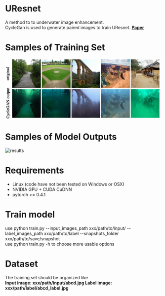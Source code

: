 # UResnet
A method to to underwater image enhancement.  
CycleGan is used to generate paired images to train UResnet.
**[Paper](https://ieeexplore.ieee.org/document/8763933)**   
# Samples of Training Set
![trainset](/images/trainingset.jpg)
# Samples of Model Outputs
![results](/images/results.jpg)
# Requirements
- Linux (code have not been tested on Windows or OSX)
- NVIDIA GPU + CUDA CuDNN
- pytorch >= 0.4.1
# Train model
use python train.py --input_images_path xxx/path/to/input/ --label_images_path xxx/path/to/label --snapshots_folder xxx/path/to/save/snapshot  
use python train.py -h to choose more usable options
# Dataset
The training set should be organized like  
**Input image: xxx/path/input/abcd.jpg Label image: xxx/path/label/abcd_label.jpg**  
 
